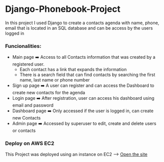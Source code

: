 # Django-Phonebook-Project
 In this project I used Django to create a contacts agenda with name, phone, email that is located in an SQL database and can be access by the users logged in

### Funcionalities:
 * Main page :arrow_right: Access to all Contacts information that was created by a registered user. 
   - Each contact has a link that expands the information
   - There is a search field that can find contacts by searching the first name, last name or phone number
 * Sign up page :arrow_right: A user can register and can access the Dashboard to create new contacts for the agenda 
 * Login page :arrow_right: After registration, user can access his dashboard using email and password
 * Dashboard page :arrow_right: Only accessed if the user is logged in, can create new Contacts
 * Admin page :arrow_right: Accessed by superuser to edit, create and delete users or contacts
 
### Deploy on AWS EC2
 This Project was deployed using an instance on EC2 --> [Open the site](https://agenda.alanmf.com)
